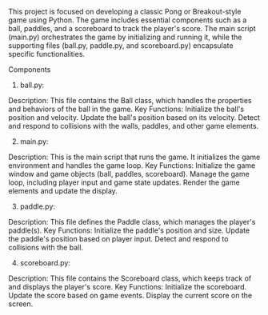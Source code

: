 This project is focused on developing a classic Pong or Breakout-style game using Python. The game includes essential components such as a ball, paddles, and a scoreboard to track the player's score. The main script (main.py) orchestrates the game by initializing and running it, while the supporting files (ball.py, paddle.py, and scoreboard.py) encapsulate specific functionalities.

Components

1) ball.py:

Description: This file contains the Ball class, which handles the properties and behaviors of the ball in the game.
Key Functions:
Initialize the ball's position and velocity.
Update the ball's position based on its velocity.
Detect and respond to collisions with the walls, paddles, and other game elements.

2) main.py:

Description: This is the main script that runs the game. It initializes the game environment and handles the game loop.
Key Functions:
Initialize the game window and game objects (ball, paddles, scoreboard).
Manage the game loop, including player input and game state updates.
Render the game elements and update the display.

3) paddle.py:

Description: This file defines the Paddle class, which manages the player's paddle(s).
Key Functions:
Initialize the paddle's position and size.
Update the paddle's position based on player input.
Detect and respond to collisions with the ball.

4) scoreboard.py:

Description: This file contains the Scoreboard class, which keeps track of and displays the player's score.
Key Functions:
Initialize the scoreboard.
Update the score based on game events.
Display the current score on the screen.
